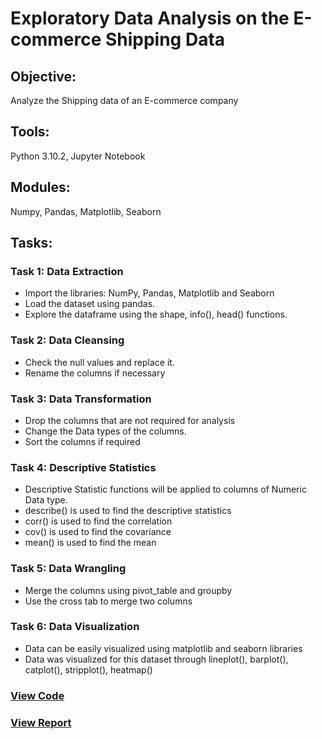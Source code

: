 # Exploratory Data Analysis on the E-commerce Shipping Data 
## Objective:
Analyze the Shipping data of an E-commerce company
## Tools: 
Python 3.10.2, Jupyter Notebook
## Modules:
Numpy, Pandas, Matplotlib, Seaborn
## Tasks:
### Task 1: Data Extraction
* Import the libraries: NumPy, Pandas, Matplotlib and Seaborn  
* Load the dataset using pandas.
* Explore the dataframe using the shape, info(), head() functions.
### Task 2: Data Cleansing
* Check the null values and replace it.
* Rename the columns if necessary
### Task 3: Data Transformation
* Drop the columns that are not required for analysis
* Change the Data types of the columns.
* Sort the columns if required
### Task 4: Descriptive Statistics
* Descriptive Statistic functions will be applied to columns of Numeric Data type.
* describe() is used to find the descriptive statistics
* corr() is used to find the correlation
* cov() is used to find the covariance
* mean() is used to find the mean
### Task 5: Data Wrangling
* Merge the columns using pivot_table and groupby 
* Use the cross tab to merge two columns
### Task 6: Data Visualization
* Data can be easily visualized using matplotlib and seaborn libraries
* Data was visualized for this dataset through lineplot(), barplot(), catplot(), stripplot(), heatmap()
### [View Code](https://github.com/xavierina12/Data-Analytics/blob/main/Projects/E-Commerce%20Shipping%20Data%20Analysis/E-COMMERCE%20SHIPPING%20DATA%20ANALYSIS.ipynb)
### [View Report](https://github.com/xavierina12/Data-Analytics/blob/main/Projects/E-Commerce%20Shipping%20Data%20Analysis/Report.pdf)
